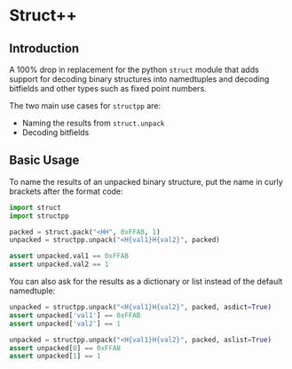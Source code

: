 # Struct++

## Introduction

A 100% drop in replacement for the python `struct` module that adds support
for decoding binary structures into namedtuples and decoding bitfields and
other types such as fixed point numbers.

The two main use cases for `structpp` are:

- Naming the results from `struct.unpack` 
- Decoding bitfields

## Basic Usage

To name the results of an unpacked binary structure, put the name
in curly brackets after the format code:

```python
import struct
import structpp

packed = struct.pack("<HH", 0xFFAB, 1)
unpacked = structpp.unpack("<H{val1}H{val2}", packed)

assert unpacked.val1 == 0xFFAB
assert unpacked.val2 == 1
```

You can also ask for the results as a dictionary or list instead of the default namedtuple:

```python
unpacked = structpp.unpack("<H{val1}H{val2}", packed, asdict=True)
assert unpacked['val1'] == 0xFFAB
assert unpacked['val2'] == 1

unpacked = structpp.unpack("<H{val1}H{val2}", packed, aslist=True)
assert unpacked[0] == 0xFFAB
assert unpacked[1] == 1
```
